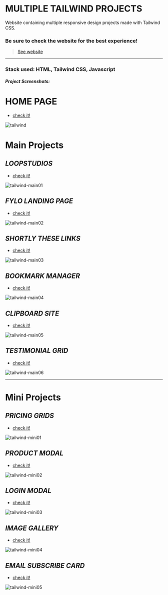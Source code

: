 # MULTIPLE TAILWIND PROJECTS

Website containing multiple responsive design projects made with Tailwind CSS.

### Be sure to check the website for the best experience!
> [See website](https://tailwind-projects.vercel.app/)
<hr />

### Stack used: HTML, Tailwind CSS, Javascript

#### *Project Screenshots:*

# HOME PAGE
- [check it!](https://tailwind-projects.vercel.app/)

![tailwind](https://user-images.githubusercontent.com/46372998/178103920-a2104292-cebb-4e1e-8abb-946119f9d812.png)

# Main Projects

## *LOOPSTUDIOS*
- [check it!](https://tailwind-projects.vercel.app/main-projects/loopstudios/index.html)

![tailwind-main01](https://user-images.githubusercontent.com/46372998/178103735-3b928be7-8521-43b1-b1e1-d817862e033d.png)

## *FYLO LANDING PAGE*
- [check it!](https://tailwind-projects.vercel.app/main-projects/fylo/index.html)

![tailwind-main02](https://user-images.githubusercontent.com/46372998/178103772-8170f8e5-f4ba-4b0e-860d-4e9c9d173e18.png)

## *SHORTLY THESE LINKS*
- [check it!](https://tailwind-projects.vercel.app/main-projects/shortly/index.html)

![tailwind-main03](https://user-images.githubusercontent.com/46372998/178103799-b7c61657-f237-40e1-b28d-7e4ac29b63ce.png)

## *BOOKMARK MANAGER*
- [check it!](https://tailwind-projects.vercel.app/main-projects/bookmark/index.html)

![tailwind-main04](https://user-images.githubusercontent.com/46372998/178103828-22bfcbb8-bd2e-43f8-a8c9-582bf6c018d4.png)

## *CLIPBOARD SITE*
- [check it!](https://tailwind-projects.vercel.app/main-projects/clipboard/index.html)

![tailwind-main05](https://user-images.githubusercontent.com/46372998/178103859-76b64b80-3915-435f-a10a-8bf735913bab.png)

## *TESTIMONIAL GRID*
- [check it!](https://tailwind-projects.vercel.app/main-projects/testimonials/index.html)

![tailwind-main06](https://user-images.githubusercontent.com/46372998/178103901-636c906d-796c-4194-881e-a163633b14a5.png)

<hr />

# Mini Projects

## *PRICING GRIDS*
- [check it!](https://tailwind-projects.vercel.app/mini-projects/pricing-grids/index.html)

![tailwind-mini01](https://user-images.githubusercontent.com/46372998/178104156-c7711fa1-c350-4ef9-a3a2-8bce7f9e7565.png)

## *PRODUCT MODAL*
- [check it!](https://tailwind-projects.vercel.app/mini-projects/product-modal/index.html)

![tailwind-mini02](https://user-images.githubusercontent.com/46372998/178104176-47559afc-e061-49a3-897c-ded1cf3768ec.png)

## *LOGIN MODAL*
- [check it!](https://tailwind-projects.vercel.app/mini-projects/login-modal/index.html)

![tailwind-mini03](https://user-images.githubusercontent.com/46372998/178104192-c8d7f0a0-be59-4255-aeec-172762b13421.png)

## *IMAGE GALLERY*
- [check it!](https://tailwind-projects.vercel.app/mini-projects/image-gallery/index.html)

![tailwind-mini04](https://user-images.githubusercontent.com/46372998/178104216-0c9ded6e-ffe4-4dd7-adab-969fa52eed14.png)

## *EMAIL SUBSCRIBE CARD*
- [check it!](https://tailwind-projects.vercel.app/mini-projects/email-card/index.html)

![tailwind-mini05](https://user-images.githubusercontent.com/46372998/178104232-40822097-c788-4203-ae28-6b06a2f63ba5.png)





